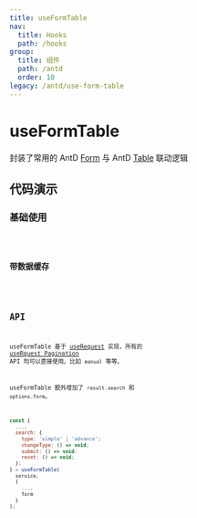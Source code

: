 ```yaml
---
title: useFormTable
nav:
  title: Hooks
  path: /hooks
group:
  title: 组件
  path: /antd
  order: 10
legacy: /antd/use-form-table
---
```


# useFormTable

封装了常用的 AntD [Form](https://ant.design/components/form-cn/) 与 AntD [Table](https://ant.design/components/table-cn/) 联动逻辑

## 代码演示

### 基础使用

<code src="./demo/demo1.tsx" />

### 带数据缓存

<code src="./demo/demo2.tsx" />

## API

useFormTable 基于 [useRequest](/zh-CN/async) 实现，所有的 [useRquest Pagination](/zh-CN/async?anchor=pagination#api-1) API 均可以直接使用。比如 `manual` 等等。

useFormTable 额外增加了 `result.search` 和 `options.form`。

```javascript
const {
  ...,
  search: {
    type: 'simple' | 'advance';
    changeType: () => void;
    submit: () => void;
    reset: () => void;
  };
} = useFormTable(
  service,
  {
    ...,
    form
  }
);
```

